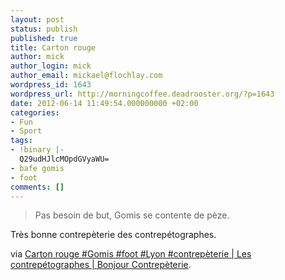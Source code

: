 ```yaml
---
layout: post
status: publish
published: true
title: Carton rouge
author: mick
author_login: mick
author_email: mickael@flochlay.com
wordpress_id: 1643
wordpress_url: http://morningcoffee.deadrooster.org/?p=1643
date: 2012-06-14 11:49:54.000000000 +02:00
categories:
- Fun
- Sport
tags:
- !binary |-
  Q29udHJlcMOpdGVyaWU=
- bafe gomis
- foot
comments: []
---
```

<blockquote>Pas besoin de but, Gomis se contente de pèze.</blockquote>
Très bonne contrepèterie des contrepétographes.

via <a href="http://www.lescontrepetographes.com/?p=1046&amp;utm_source=feedburner&amp;utm_medium=feed&amp;utm_campaign=Feed%3A+LesContreptographes+%28Les+contrep%C3%A9tographes%29">Carton rouge #Gomis #foot #Lyon #contrepèterie | Les contrepétographes | Bonjour Contrepèterie</a>.
